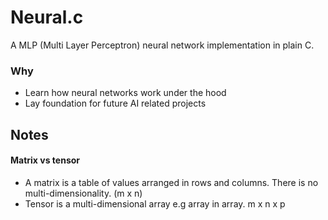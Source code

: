 # Neural.c
A MLP (Multi Layer Perceptron) neural network implementation in plain C.

### Why
- Learn how neural networks work under the hood
- Lay foundation for future AI related projects

## Notes
#### Matrix vs tensor
- A matrix is a table of values arranged in rows and columns. There is no multi-dimensionality. (m x n)
- Tensor is a multi-dimensional array e.g array in array. m x n x p